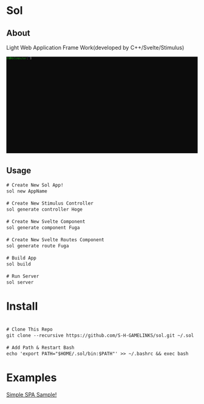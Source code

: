 # Sol
## About

Light Web Application Frame Work(developed by C++/Svelte/Stimulus)

![Demo](./demo/sol.gif)

## Usage

```
# Create New Sol App!
sol new AppName

# Create New Stimulus Controller
sol generate controller Hoge

# Create New Svelte Component
sol generate component Fuga

# Create New Svelte Routes Component
sol generate route Fuga

# Build App
sol build

# Run Server
sol server
```

# Install

```shell

# Clone This Repo
git clone --recursive https://github.com/S-H-GAMELINKS/sol.git ~/.sol

# Add Path & Restart Bash
echo 'export PATH="$HOME/.sol/bin:$PATH"' >> ~/.bashrc && exec bash
```

# Examples

[Simple SPA Sample!](https://github.com/S-H-GAMELINKS/sol_simple_spa_example)
